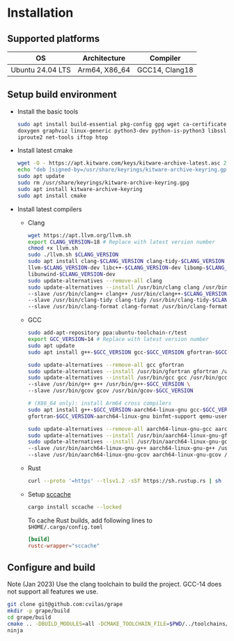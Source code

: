 # Installation

## Supported platforms

OS               | Architecture  | Compiler
-----------------|---------------|----------------
Ubuntu 24.04 LTS | Arm64, X86_64 | GCC14, Clang18

## Setup build environment

- Install the basic tools
  ```bash
  sudo apt install build-essential pkg-config gpg wget ca-certificates git-lfs curl ninja-build \
  doxygen graphviz linux-generic python3-dev python-is-python3 libssl-dev \
  iproute2 net-tools iftop htop
  ```
- Install latest cmake
  ```bash
  wget -O - https://apt.kitware.com/keys/kitware-archive-latest.asc 2>/dev/null | gpg --dearmor - | sudo tee /usr/share/keyrings/kitware-archive-keyring.gpg >/dev/null
  echo "deb [signed-by=/usr/share/keyrings/kitware-archive-keyring.gpg] https://apt.kitware.com/ubuntu/ $(lsb_release -cs) main" | sudo tee /etc/apt/sources.list.d/kitware.list >/dev/null
  sudo apt update
  sudo rm /usr/share/keyrings/kitware-archive-keyring.gpg
  sudo apt install kitware-archive-keyring
  sudo apt install cmake
  ```
- Install latest compilers
  - Clang
    ```bash
    wget https://apt.llvm.org/llvm.sh
    export CLANG_VERSION=18 # Replace with latest version number
    chmod +x llvm.sh
    sudo ./llvm.sh $CLANG_VERSION
    sudo apt install clang-$CLANG_VERSION clang-tidy-$CLANG_VERSION clang-format-$CLANG_VERSION \
    llvm-$CLANG_VERSION-dev libc++-$CLANG_VERSION-dev libomp-$CLANG_VERSION-dev libc++abi-$CLANG_VERSION-dev \
    libunwind-$CLANG_VERSION-dev
    sudo update-alternatives --remove-all clang 
    sudo update-alternatives --install /usr/bin/clang clang /usr/bin/clang-$CLANG_VERSION $CLANG_VERSION \
    --slave /usr/bin/clang++ clang++ /usr/bin/clang++-$CLANG_VERSION \
    --slave /usr/bin/clang-tidy clang-tidy /usr/bin/clang-tidy-$CLANG_VERSION \
    --slave /usr/bin/clang-format clang-format /usr/bin/clang-format-$CLANG_VERSION 
    ```
  - GCC
    ```bash
    sudo add-apt-repository ppa:ubuntu-toolchain-r/test
    export GCC_VERSION=14 # Replace with latest version number
    sudo apt update
    sudo apt install g++-$GCC_VERSION gcc-$GCC_VERSION gfortran-$GCC_VERSION
    
    sudo update-alternatives --remove-all gcc gfortran
    sudo update-alternatives --install /usr/bin/gfortran gfortran /usr/bin/gfortran-$GCC_VERSION $GCC_VERSION
    sudo update-alternatives --install /usr/bin/gcc gcc /usr/bin/gcc-$GCC_VERSION $GCC_VERSION \
    --slave /usr/bin/g++ g++ /usr/bin/g++-$GCC_VERSION \
    --slave /usr/bin/gcov gcov /usr/bin/gcov-$GCC_VERSION
    
    # (X86_64 only): install Arm64 cross compilers 
    sudo apt install g++-$GCC_VERSION-aarch64-linux-gnu gcc-$GCC_VERSION-aarch64-linux-gnu \
    gfortran-$GCC_VERSION-aarch64-linux-gnu binfmt-support qemu-user-static qemu-system-arm qemu -y

    sudo update-alternatives --remove-all aarch64-linux-gnu-gcc aarch64-linux-gnu-gfortran
    sudo update-alternatives --install /usr/bin/aarch64-linux-gnu-gfortran aarch64-linux-gnu-gfortran /usr/bin/aarch64-linux-gnu-gfortran-$GCC_VERSION $GCC_VERSION
    sudo update-alternatives --install /usr/bin/aarch64-linux-gnu-gcc aarch64-linux-gnu-gcc /usr/bin/aarch64-linux-gnu-gcc-$GCC_VERSION $GCC_VERSION \
    --slave /usr/bin/aarch64-linux-gnu-g++ aarch64-linux-gnu-g++ /usr/bin/aarch64-linux-gnu-g++-$GCC_VERSION \
    --slave /usr/bin/aarch64-linux-gnu-gcov aarch64-linux-gnu-gcov /usr/bin/aarch64-linux-gnu-gcov-$GCC_VERSION
    ```
  - Rust
    ```bash
    curl --proto '=https' --tlsv1.2 -sSf https://sh.rustup.rs | sh
    ```
  - Setup [sccache](https://github.com/mozilla/sccache)
    ```bash
    cargo install sccache --locked
    ```

    To cache Rust builds, add following lines to `$HOME/.cargo/config.toml`
    ```toml
    [build]
    rustc-wrapper="sccache"
    ```

## Configure and build

Note (Jan 2023) Use the clang toolchain to build the project. GCC-14 does not support all features we use.

```bash
git clone git@github.com:cvilas/grape
mkdir -p grape/build
cd grape/build
cmake .. -DBUILD_MODULES=all -DCMAKE_TOOLCHAIN_FILE=$PWD/../toolchains/toolchain_clang.cmake -GNinja
ninja
```
